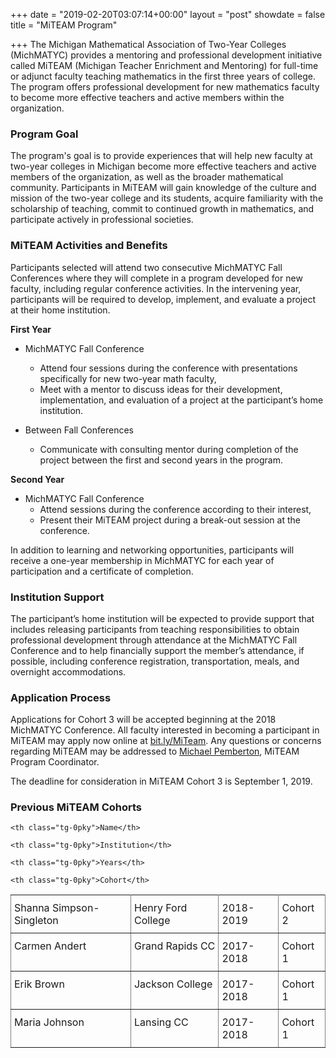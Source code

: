 +++
date = "2019-02-20T03:07:14+00:00"
layout = "post"
showdate = false
title = "MiTEAM Program"

+++
The Michigan Mathematical Association of Two-Year Colleges (MichMATYC) provides a mentoring and professional development initiative called MiTEAM (Michigan Teacher Enrichment and Mentoring) for full-time or adjunct faculty teaching mathematics in the first three years of college. The program offers professional development for new mathematics faculty to become more effective teachers and active members within the organization.

### Program Goal

The program's goal is to provide experiences that will help new faculty at two-year colleges in Michigan become more effective teachers and active members of the organization, as well as the broader mathematical community. Participants in MiTEAM will gain knowledge of the culture and mission of the two-year college and its students, acquire familiarity with the scholarship of teaching, commit to continued growth in mathematics, and participate actively in professional societies.

### MiTEAM Activities and Benefits

Participants selected will attend two consecutive MichMATYC Fall Conferences where they will complete in a program developed for new faculty, including regular conference activities. In the intervening year, participants will be required to develop, implement, and evaluate a project at their home institution.

**First Year**

* MichMATYC Fall Conference
  * Attend four sessions during the conference with presentations specifically for new two-year math faculty,
  * Meet with a mentor to discuss ideas for their development, implementation, and evaluation of a project at the participant’s home institution.

* Between Fall Conferences
  * Communicate with consulting mentor during completion of the project between the first and second years in the program.

**Second Year**

* MichMATYC Fall Conference
  * Attend sessions during the conference according to their interest,
  * Present their MiTEAM project during a break-out session at the conference.

In addition to learning and networking opportunities, participants will receive a one-year membership in MichMATYC for each year of participation and a certificate of completion.

### Institution Support

The participant’s home institution will be expected to provide support that includes releasing participants from teaching responsibilities to obtain professional development through attendance at the MichMATYC Fall Conference and to help financially support the member’s attendance, if possible, including conference registration, transportation, meals, and overnight accommodations.

### Application Process

Applications for Cohort 3 will be accepted beginning at the 2018 MichMATYC Conference. All faculty interested in becoming a participant in MiTEAM may apply now online at [bit.ly/MiTeam](http://bit.ly/MiTeam). Any questions or concerns regarding MiTEAM may be addressed to [Michael Pemberton](mailto:pembertm@lcc.edu), MiTEAM Program Coordinator.

The deadline for consideration in MiTEAM Cohort 3 is September 1, 2019.

### Previous MiTEAM Cohorts

<style type="text/css">

.tg  {border-collapse:collapse;border-spacing:0;}

.tg td{padding:10px 5px;border-style:solid;border-width:1px;overflow:hidden;word-break:normal;border-color:black;}

.tg th{font-weight:normal;padding:10px 5px;border-style:solid;border-width:1px;overflow:hidden;word-break:normal;border-color:black;}

.tg .tg-0pky{border-color:inherit;text-align:left;vertical-align:top}

</style>

<table class="tg">

<tr>

    <th class="tg-0pky">Name</th>
    
    <th class="tg-0pky">Institution</th>
    
    <th class="tg-0pky">Years</th>
    
    <th class="tg-0pky">Cohort</th>

</tr>

<tr>
    <td class="tg-0pky">Shanna Simpson-Singleton</td>
    <td class="tg-0pky">Henry Ford College</td>
    <td class="tg-0pky">2018-2019</td>
    <td class="tg-0pky">Cohort 2</td>
</tr>

<tr>
    <td class="tg-0pky">Carmen Andert</td>
    <td class="tg-0pky">Grand Rapids CC</td>
    <td class="tg-0pky">2017-2018</td>
    <td class="tg-0pky">Cohort 1</td>
</tr>

<tr>
    <td class="tg-0pky">Erik Brown</td>
    <td class="tg-0pky">Jackson College</td>
    <td class="tg-0pky">2017-2018</td>
    <td class="tg-0pky">Cohort 1</td>
</tr>

<tr>
    <td class="tg-0pky">Maria Johnson</td>
    <td class="tg-0pky">Lansing CC</td>
    <td class="tg-0pky">2017-2018</td>
    <td class="tg-0pky">Cohort 1</td>
</tr>

</table>

